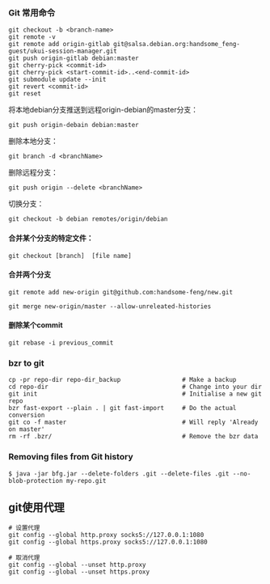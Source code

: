 ### Git 常用命令
```shell
git checkout -b <branch-name>
git remote -v
git remote add origin-gitlab git@salsa.debian.org:handsome_feng-guest/ukui-session-manager.git
git push origin-gitlab debian:master
git cherry-pick <commit-id>
git cherry-pick <start-commit-id>..<end-commit-id>
git submodule update --init
git revert <commit-id>
git reset
```



将本地debian分支推送到远程origin-debian的master分支：

`git push origin-debain debian:master`



删除本地分支：

`git branch -d <branchName>`

删除远程分支：

`git push origin --delete <branchName>`

切换分支：

`git checkout -b debian remotes/origin/debian`

#### 合并某个分支的特定文件：

`git checkout [branch]  [file name]`

#### 合并两个分支

`git remote add new-origin git@github.com:handsome-feng/new.git`

`git merge new-origin/master --allow-unreleated-histories`

#### 删除某个commit

`git rebase -i previous_commit`

### bzr to git

```
cp -pr repo-dir repo-dir_backup                 # Make a backup
cd repo-dir                                     # Change into your dir
git init                                        # Initialise a new git repo
bzr fast-export --plain . | git fast-import     # Do the actual conversion
git co -f master                                # Will reply 'Already on master'
rm -rf .bzr/                                    # Remove the bzr data
```



### Removing files from Git history

`$ java -jar bfg.jar --delete-folders .git --delete-files .git --no-blob-protection my-repo.git`

## git使用代理

```shell
# 设置代理
git config --global http.proxy socks5://127.0.0.1:1080
git config --global https.proxy socks5://127.0.0.1:1080

# 取消代理
git config --global --unset http.proxy
git config --global --unset https.proxy
```

